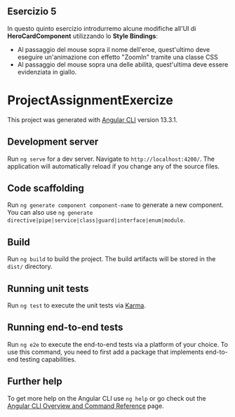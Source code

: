 ## Esercizio 5
In questo quinto esercizio introdurremo alcune modifiche all'UI di **HeroCardComponent** utilizzando lo **Style Bindings**:

* Al passaggio del mouse sopra il nome dell'eroe, quest'ultimo deve eseguire un'animazione con effetto "ZoomIn" tramite una classe CSS
* Al passaggio del mouse sopra una delle abilità, quest'ultima deve essere evidenziata in giallo.

# ProjectAssignmentExercize

This project was generated with [Angular CLI](https://github.com/angular/angular-cli) version 13.3.1.

## Development server

Run `ng serve` for a dev server. Navigate to `http://localhost:4200/`. The application will automatically reload if you change any of the source files.

## Code scaffolding

Run `ng generate component component-name` to generate a new component. You can also use `ng generate directive|pipe|service|class|guard|interface|enum|module`.

## Build

Run `ng build` to build the project. The build artifacts will be stored in the `dist/` directory.

## Running unit tests

Run `ng test` to execute the unit tests via [Karma](https://karma-runner.github.io).

## Running end-to-end tests

Run `ng e2e` to execute the end-to-end tests via a platform of your choice. To use this command, you need to first add a package that implements end-to-end testing capabilities.

## Further help

To get more help on the Angular CLI use `ng help` or go check out the [Angular CLI Overview and Command Reference](https://angular.io/cli) page.
